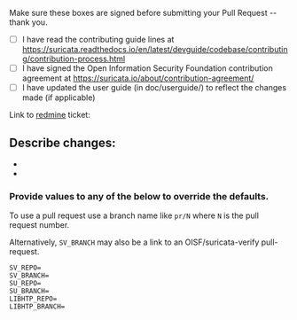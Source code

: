 Make sure these boxes are signed before submitting your Pull Request -- thank you.

- [ ] I have read the contributing guide lines at https://suricata.readthedocs.io/en/latest/devguide/codebase/contributing/contribution-process.html
- [ ] I have signed the Open Information Security Foundation contribution agreement at https://suricata.io/about/contribution-agreement/
- [ ] I have updated the user guide (in doc/userguide/) to reflect the changes made (if applicable)

Link to [redmine](https://redmine.openinfosecfoundation.org/projects/suricata/issues) ticket:

Describe changes:
-
-
-

### Provide values to any of the below to override the defaults.

To use a pull request use a branch name like `pr/N` where `N` is the
pull request number.

Alternatively, `SV_BRANCH` may also be a link to an
OISF/suricata-verify pull-request.

```
SV_REPO=
SV_BRANCH=
SU_REPO=
SU_BRANCH=
LIBHTP_REPO=
LIBHTP_BRANCH=
```
